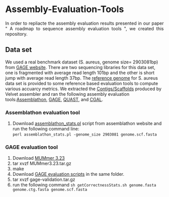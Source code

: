 # Assembly-Evaluation-Tools
<p align="justify">
In order to repliacte the assembly evaluation results presented in our paper " A roadmap to sequence assembly evaluation tools ", we created this repository.</p> 

## Data set
We used a real benchmark dataset (S. aureus, genome size= 2903081bp) from [GAGE website](http://gage.cbcb.umd.edu/data/index.html). There are two sequencing libraries for this data set, one is fragmented with average read length 101bp and the other is short jump with average read length 37bp. The [reference genome](http://gage.cbcb.umd.edu/data/Staphylococcus_aureus/Data.original/genome.fasta) for S. aureus data set is provided to some reference based evaluation tools to compute various accuarcy metrics. We extracted the [Contigs/Scaffolds](http://gage.cbcb.umd.edu/results/index.html) produced by Velvet assembler and ran the following assembly evaluation tools:[Assemblathon](https://github.com/KorfLab/Assemblathon), [GAGE](http://gage.cbcb.umd.edu/results/gage-validation.tar.gz), [QUAST](https://sourceforge.net/projects/quast/files/quast-5.0.2.tar.gz), and [CGAL](https://pachterlab.github.io/cgal/). 

### Assemblathon evaluation tool
1. Download [assemblathon_stats.pl](https://github.com/KorfLab/Assemblathon/blob/master/assemblathon_stats.pl) script from assemblathon website and run the following command line:<br/> `perl assemblathon_stats.pl -genome_size 2903081 genome.scf.fasta` 

### GAGE evaluation tool 
1. Download [MUMmer 3.23](http://sourceforge.net/projects/mummer/files%2Fmummer%2F3.23/)
2. tar xvzf MUMmer3.23.tar.gz
3. make
4. Download [GAGE evaluation scripts](http://gage.cbcb.umd.edu/results/gage-validation.tar.gz) in the same folder. 
5. tar xvzf gage-validation.tar.gz
6. run the following command `sh getCorrectnessStats.sh genome.fasta genome.ctg.fasta genome.scf.fasta`
 
